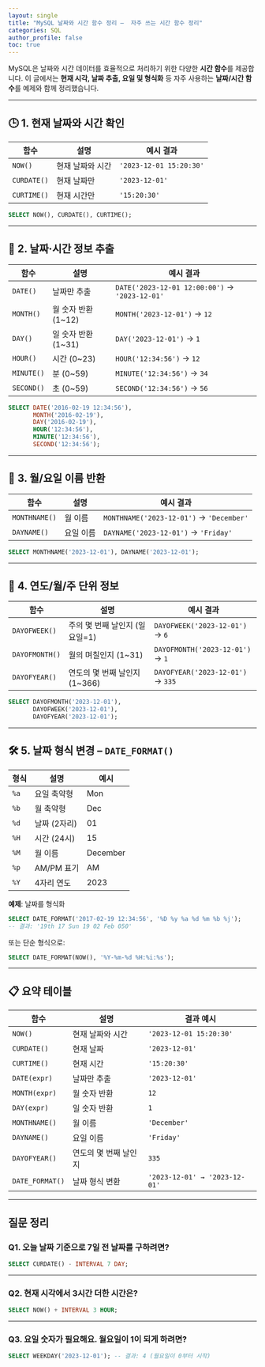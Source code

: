 ```yaml
---
layout: single
title: "MySQL 날짜와 시간 함수 정리 –  자주 쓰는 시간 함수 정리"
categories: SQL
author_profile: false
toc: true
---
```


MySQL은 날짜와 시간 데이터를 효율적으로 처리하기 위한 다양한 **시간 함수**를 제공합니다. 이 글에서는 **현재 시각, 날짜 추출, 요일 및 형식화** 등 자주 사용하는 **날짜/시간 함수**를 예제와 함께 정리했습니다.

------

## 🕒 1. 현재 날짜와 시간 확인

| 함수        | 설명             | 예시 결과               |
| ----------- | ---------------- | ----------------------- |
| `NOW()`     | 현재 날짜와 시간 | `'2023-12-01 15:20:30'` |
| `CURDATE()` | 현재 날짜만      | `'2023-12-01'`          |
| `CURTIME()` | 현재 시간만      | `'15:20:30'`            |

```sql
SELECT NOW(), CURDATE(), CURTIME();
```

------

## 📆 2. 날짜·시간 정보 추출

| 함수       | 설명                | 예시 결과                                      |
| ---------- | ------------------- | ---------------------------------------------- |
| `DATE()`   | 날짜만 추출         | `DATE('2023-12-01 12:00:00')` → `'2023-12-01'` |
| `MONTH()`  | 월 숫자 반환 (1~12) | `MONTH('2023-12-01')` → `12`                   |
| `DAY()`    | 일 숫자 반환 (1~31) | `DAY('2023-12-01')` → `1`                      |
| `HOUR()`   | 시간 (0~23)         | `HOUR('12:34:56')` → `12`                      |
| `MINUTE()` | 분 (0~59)           | `MINUTE('12:34:56')` → `34`                    |
| `SECOND()` | 초 (0~59)           | `SECOND('12:34:56')` → `56`                    |

```sql
SELECT DATE('2016-02-19 12:34:56'),
       MONTH('2016-02-19'),
       DAY('2016-02-19'),
       HOUR('12:34:56'),
       MINUTE('12:34:56'),
       SECOND('12:34:56');
```

------

## 📅 3. 월/요일 이름 반환

| 함수          | 설명      | 예시 결과                                |
| ------------- | --------- | ---------------------------------------- |
| `MONTHNAME()` | 월 이름   | `MONTHNAME('2023-12-01')` → `'December'` |
| `DAYNAME()`   | 요일 이름 | `DAYNAME('2023-12-01')` → `'Friday'`     |

```sql
SELECT MONTHNAME('2023-12-01'), DAYNAME('2023-12-01');
```

------

## 📌 4. 연도/월/주 단위 정보

| 함수           | 설명                           | 예시 결과                         |
| -------------- | ------------------------------ | --------------------------------- |
| `DAYOFWEEK()`  | 주의 몇 번째 날인지 (일요일=1) | `DAYOFWEEK('2023-12-01')` → `6`   |
| `DAYOFMONTH()` | 월의 며칠인지 (1~31)           | `DAYOFMONTH('2023-12-01')` → `1`  |
| `DAYOFYEAR()`  | 연도의 몇 번째 날인지 (1~366)  | `DAYOFYEAR('2023-12-01')` → `335` |

```sql
SELECT DAYOFMONTH('2023-12-01'),
       DAYOFWEEK('2023-12-01'),
       DAYOFYEAR('2023-12-01');
```

------

## 🛠 5. 날짜 형식 변경 – `DATE_FORMAT()`

| 형식 | 설명         | 예시     |
| ---- | ------------ | -------- |
| `%a` | 요일 축약형  | Mon      |
| `%b` | 월 축약형    | Dec      |
| `%d` | 날짜 (2자리) | 01       |
| `%H` | 시간 (24시)  | 15       |
| `%M` | 월 이름      | December |
| `%p` | AM/PM 표기   | AM       |
| `%Y` | 4자리 연도   | 2023     |

**예제**: 날짜를 형식화

```sql
SELECT DATE_FORMAT('2017-02-19 12:34:56', '%D %y %a %d %m %b %j');
-- 결과: '19th 17 Sun 19 02 Feb 050'
```

또는 단순 형식으로:

```sql
SELECT DATE_FORMAT(NOW(), '%Y-%m-%d %H:%i:%s');
```

------

## 📋 요약 테이블

| 함수            | 설명                  | 결과 예시                     |
| --------------- | --------------------- | ----------------------------- |
| `NOW()`         | 현재 날짜와 시간      | `'2023-12-01 15:20:30'`       |
| `CURDATE()`     | 현재 날짜             | `'2023-12-01'`                |
| `CURTIME()`     | 현재 시간             | `'15:20:30'`                  |
| `DATE(expr)`    | 날짜만 추출           | `'2023-12-01'`                |
| `MONTH(expr)`   | 월 숫자 반환          | `12`                          |
| `DAY(expr)`     | 일 숫자 반환          | `1`                           |
| `MONTHNAME()`   | 월 이름               | `'December'`                  |
| `DAYNAME()`     | 요일 이름             | `'Friday'`                    |
| `DAYOFYEAR()`   | 연도의 몇 번째 날인지 | `335`                         |
| `DATE_FORMAT()` | 날짜 형식 변환        | `'2023-12-01' → '2023-12-01'` |

------

## 질문 정리

### Q1. 오늘 날짜 기준으로 7일 전 날짜를 구하려면?

```sql
SELECT CURDATE() - INTERVAL 7 DAY;
```

------

### Q2. 현재 시각에서 3시간 더한 시간은?

```sql
SELECT NOW() + INTERVAL 3 HOUR;
```

------

### Q3. 요일 숫자가 필요해요. 월요일이 1이 되게 하려면?

```sql
SELECT WEEKDAY('2023-12-01'); -- 결과: 4 (월요일이 0부터 시작)
```

